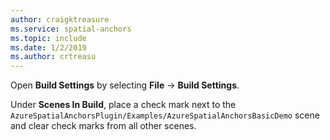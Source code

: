 ```yaml
---
author: craigktreasure
ms.service: spatial-anchors
ms.topic: include
ms.date: 1/2/2019
ms.author: crtreasu
---
```

Open **Build Settings** by selecting **File** -> **Build Settings**.

Under **Scenes In Build**, place a check mark next to the `AzureSpatialAnchorsPlugin/Examples/AzureSpatialAnchorsBasicDemo` scene and clear check marks from all other scenes.